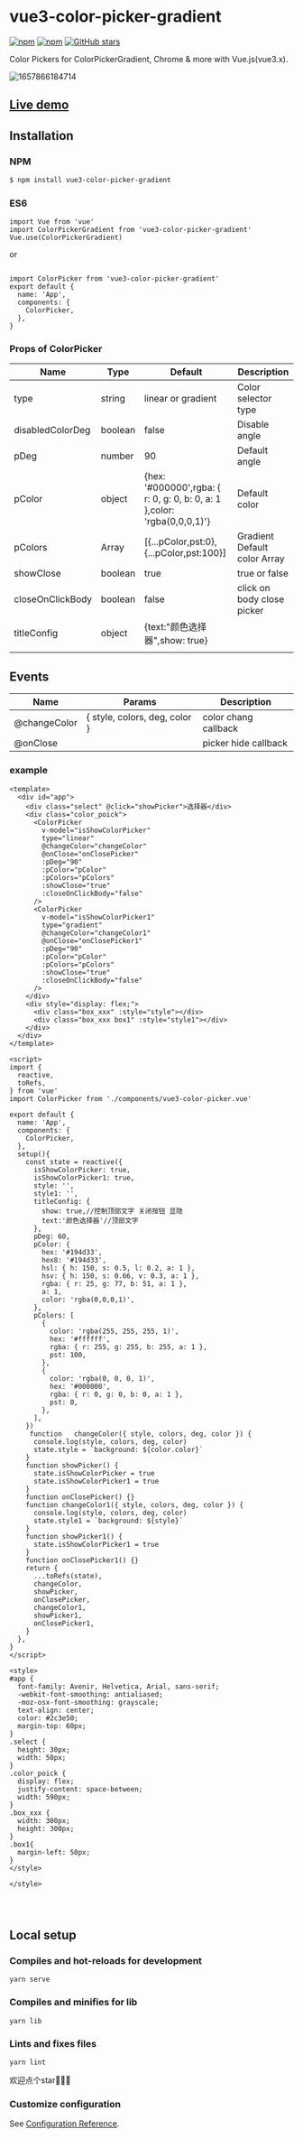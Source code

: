 # vue3-color-picker-gradient

[![npm](https://img.shields.io/npm/v/vue3-color-picker-gradient.svg)](https://www.npmjs.com/package/vue2-color-picker-gradient)
[![npm](https://img.shields.io/npm/dt/vue3-color-picker-gradient.svg)](https://www.npmjs.com/package/vue3-color-picker-gradient)
[![GitHub stars](https://img.shields.io/github/stars/CNLHB/vue3-color-picker-gradient.svg?style=social&label=Stars&style=for-the-badge)](https://github.com/CNLHB/vue2-color-picker-gradient/stargazers)

Color Pickers for  ColorPickerGradient, Chrome & more with Vue.js(vue3.x).

![1657866184714](image/README/1657866184714.png)

## [Live demo](https://cnlhb.github.io/vue3-color-picker-gradient/build/index.html)

## Installation

### NPM

```bash
$ npm install vue3-color-picker-gradient
```

### ES6

```
import Vue from 'vue'
import ColorPickerGradient from 'vue3-color-picker-gradient'
Vue.use(ColorPickerGradient)

```

or

```

import ColorPicker from 'vue3-color-picker-gradient'
export default {
  name: 'App',
  components: {
    ColorPicker,
  },
}

```

### Props of ColorPicker

| Name             | Type    | Default                                                                  | Description                  |
| ---------------- | ------- | ------------------------------------------------------------------------ | ---------------------------- |
| type             | string  | linear or gradient                                                       | Color selector type          |
| disabledColorDeg | boolean | false                                                                    | Disable angle                |
| pDeg             | number  | 90                                                                       | Default angle                |
| pColor           | object  | {hex: '#000000',rgba: { r: 0, g: 0, b: 0, a: 1 },color: 'rgba(0,0,0,1)'} | Default color                |
| pColors          | Array   | [{...pColor,pst:0},{...pColor,pst:100}]                                  | Gradient Default color Array |
| showClose        | boolean | true                                                                     | true or false                |
| closeOnClickBody | boolean | false                                                                    | click on body close picker   |
| titleConfig      | object  | {text:"颜色选择器",show: true}                                           |                              |
|                  |         |                                                                          |                              |
## Events

| Name   | Params | Description                 |
| ------ | ------ | --------------------------- |
| @changeColor |{ style, colors, deg, color }    | color chang callback |
| @onClose |    | picker hide callback |

### example

```vue
<template>
  <div id="app">
    <div class="select" @click="showPicker">选择器</div>
    <div class="color_poick">
      <ColorPicker
        v-model="isShowColorPicker"
        type="linear"
        @changeColor="changeColor"
        @onClose="onClosePicker"
        :pDeg="90"
        :pColor="pColor"
        :pColors="pColors"
        :showClose="true"
        :closeOnClickBody="false"
      />
      <ColorPicker
        v-model="isShowColorPicker1"
        type="gradient"
        @changeColor="changeColor1"
        @onClose="onClosePicker1"
        :pDeg="90"
        :pColor="pColor"
        :pColors="pColors"
        :showClose="true"
        :closeOnClickBody="false"
      />
    </div>
    <div style="display: flex;">
      <div class="box_xxx" :style="style"></div>
      <div class="box_xxx box1" :style="style1"></div>
    </div>
  </div>
</template>

<script>
import {
  reactive,
  toRefs,
} from 'vue'
import ColorPicker from './components/vue3-color-picker.vue'

export default {
  name: 'App',
  components: {
    ColorPicker,
  },
  setup(){
    const state = reactive({
      isShowColorPicker: true,
      isShowColorPicker1: true,
      style: '',
      style1: '',
      titleConfig: {
        show: true,//控制顶部文字 关闭按钮 显隐
        text:'颜色选择器'//顶部文字
      },
      pDeg: 60,
      pColor: {
        hex: '#194d33',
        hex8: '#194d33',
        hsl: { h: 150, s: 0.5, l: 0.2, a: 1 },
        hsv: { h: 150, s: 0.66, v: 0.3, a: 1 },
        rgba: { r: 25, g: 77, b: 51, a: 1 },
        a: 1,
        color: 'rgba(0,0,0,1)',
      },
      pColors: [
        {
          color: 'rgba(255, 255, 255, 1)',
          hex: '#ffffff',
          rgba: { r: 255, g: 255, b: 255, a: 1 },
          pst: 100,
        },
        {
          color: 'rgba(0, 0, 0, 1)',
          hex: '#000000',
          rgba: { r: 0, g: 0, b: 0, a: 1 },
          pst: 0,
        },
      ],
    })
     function   changeColor({ style, colors, deg, color }) {
      console.log(style, colors, deg, color)
      state.style = `background: ${color.color}`
    }
    function showPicker() {
      state.isShowColorPicker = true
      state.isShowColorPicker1 = true
    }
    function onClosePicker() {}
    function changeColor1({ style, colors, deg, color }) {
      console.log(style, colors, deg, color)
      state.style1 = `background: ${style}`
    }
    function showPicker1() {
      state.isShowColorPicker1 = true
    }
    function onClosePicker1() {}
    return {
      ...toRefs(state),
      changeColor,
      showPicker,
      onClosePicker,
      changeColor1,
      showPicker1,
      onClosePicker1,
    }
  },
}
</script>

<style>
#app {
  font-family: Avenir, Helvetica, Arial, sans-serif;
  -webkit-font-smoothing: antialiased;
  -moz-osx-font-smoothing: grayscale;
  text-align: center;
  color: #2c3e50;
  margin-top: 60px;
}
.select {
  height: 30px;
  width: 50px;
}
.color_poick {
  display: flex;
  justify-content: space-between;
  width: 590px;
}
.box_xxx {
  width: 300px;
  height: 300px;
}
.box1{
  margin-left: 50px;
}
</style>

</style>




```

## Local setup

### Compiles and hot-reloads for development

```
yarn serve
```

### Compiles and minifies for lib

```
yarn lib
```

### Lints and fixes files

```
yarn lint
```

欢迎点个star🎉🎉🎉

### Customize configuration

See [Configuration Reference](https://cli.vuejs.org/config/).
